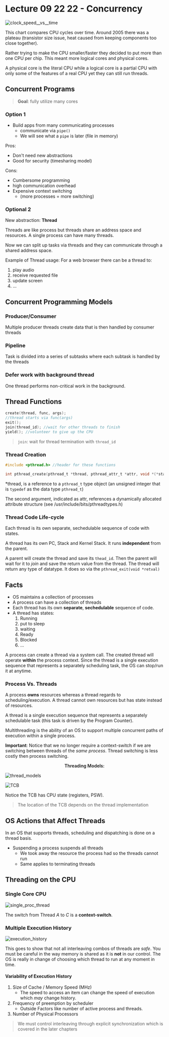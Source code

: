 # Lecture 09 22 22 - Concurrency

![clock_speed__vs__time](../../img/clock_speed__vs__time.png)

This chart compares CPU cycles over time. Around 2005 there was a plateau (transistor size issue, heat caused from keeping components too close together).

Rather trying to make the CPU smaller/faster they decided to put more than one CPU per chip. This meant more logical cores and physical cores.

A physical core is the literal CPU while a logical core is a partial CPU with only some of the features of a real CPU yet they can still run threads. 

## Concurrent Programs
> **Goal**: fully utilize many cores

### Option 1
+ Build apps from many communicating processes
	+ communicate via `pipe()`
	+ We will see what a `pipe` is later (file in memory)

Pros:
+ Don't need new abstractions
+ Good for security (timesharing model)

Cons:
+ Cumbersome programming
+ high communication overhead
+ Expensive context switching 
	+ (more processes = more switching)

### Optional 2
New abstraction: **Thread**

Threads are like process but threads share an address space and resources. A single process can have many threads. 

Now we can split up tasks via threads and they can communicate through a shared address space. 

Example of Thread usage:
For a web browser there can be a thread to:
1. play audio
2. receive requested file
3.  update screen
4. $\dotso$

## Concurrent Programming Models
### Producer/Consumer
Multiple producer threads create data that is then handled by consumer threads

### Pipeline
Task is divided into a series of subtasks where each subtask is handled by the threads

### Defer work with background thread
One thread performs non-critical work in the background. 

## Thread Functions
```c
create(thread, func, args); 
//thread starts via func(args) 
exit();
join(thread_id); //wait for other threads to finish
yield(); //volunteer to give up the CPU
```

> `join`: wait for thread termination with `thread_id`

### Thread Creation
```c
#include <pthread.h> //header for these functions

int pthread_create(pthread_t *thread, pthread_attr_t *attr, void *(*start_routine)(void *), void *arg);
```

\*thread, is a reference to a `pthread_t` type object (an unsigned integer that is `typedef` as the data type `pthread_t`)

The second argument, indicated as attr, references a dynamically allocated attribute structure (see /usr/include/bits/pthreadtypes.h)

### Thread Code Life-cycle
Each thread is its own separate, sechedulable sequence of code with states. 

A thread has its own PC, Stack and Kernel Stack. It runs **independent** from the parent. 

A parent will create the thread and save its `thead_id`. Then the parent will wait for it to *join* and save the return value from the thread. The thread will return any type of datatype. It does so via the `pthread_exit(void *retval)`

## Facts
+ OS maintains a collection of processes
+ A process can have a collection of threads
+ Each thread has its own **separate**, **sechedulable** sequence of code.
+ A thread has states:
	1. Running
	2. put to sleep
	3. waiting
	4. Ready
	5. Blocked
	6. $\dotso$ 

A process can create a thread via a system call. The created thread will operate **within** the process context. Since the thread is a single execution sequence that represents a separately scheduling task, the OS can stop/run it at anytime. 
 
### Process Vs. Threads
A process **owns** resources whereas a thread regards to scheduling/execution. A thread cannot own resources but has state instead of resources. 

A thread is a single execution sequence that represents a  separately schedulable task (this task is driven by the Program Counter).

Multithreading is the ability of an OS to support multiple concurrent paths of execution within a single process.

**Important**: Notice that we no longer require a context-switch if we are switching between threads of the *same process*. Thread switching is less costly then process switching. 

<p style="text-align:center;font-weight:600;">Threading Models:</p>

![thread_models](../../img/thread_models.png)

![TCB](../../img/TCB.png)

Notice the TCB has CPU state (registers, PSW).

> The location of the TCB depends on the thread implementation

## OS Actions that Affect Threads
In an OS that supports threads, scheduling and dispatching is done on a thread basis.

+ Suspending a process suspends all threads
	+ We took away the resource the process had so the threads cannot run
	+ Same applies to terminating threads

## Threading on the CPU
### Single Core CPU
![single_proc_thread](../../img/single_proc_thread.png)

The switch from Thread $A$ to $C$ is a **context-switch**. 

### Multiple Execution History
![execution_history](../../img/execution_history.png)

This goes to show that not all interleaving combos of threads are *safe*. You must be careful in the way memory is shared as it is **not** in our control. The OS is really in change of choosing which thread to run at any moment in time. 

#### Variability of Execution History
1. Size of Cache / Memory Speed (MHz)
	+ The speed to access an item can change the speed of execution which *may* change history.
2. Frequency of preemption by scheduler
	+ Outside Factors like number of active process and threads. 
3. Number of Physical Processors

> We must control interleaving through explicit synchronization which is covered in the later chapters

